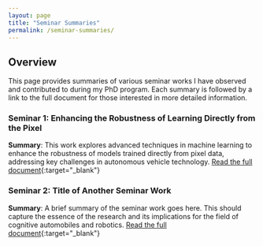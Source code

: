 ```yaml
---
layout: page
title: "Seminar Summaries"
permalink: /seminar-summaries/
---
```


## Overview
This page provides summaries of various seminar works I have observed and contributed to during my PhD program. Each summary is followed by a link to the full document for those interested in more detailed information.

### Seminar 1: Enhancing the Robustness of Learning Directly from the Pixel
**Summary**: This work explores advanced techniques in machine learning to enhance the robustness of models trained directly from pixel data, addressing key challenges in autonomous vehicle technology.
[Read the full document](https://github.com/safebotics/safebotics.github.io/blob/master/assets/Enhancing_the_Robustness_of_Learning_Directly_from_the_Pixel__Seminar_Pascal_.pdf){:target="_blank"}

### Seminar 2: Title of Another Seminar Work
**Summary**: A brief summary of the seminar work goes here. This should capture the essence of the research and its implications for the field of cognitive automobiles and robotics.
[Read the full document](https://github.com/safebotics/safebotics.github.io/blob/master/assets/file2.pdf){:target="_blank"}



